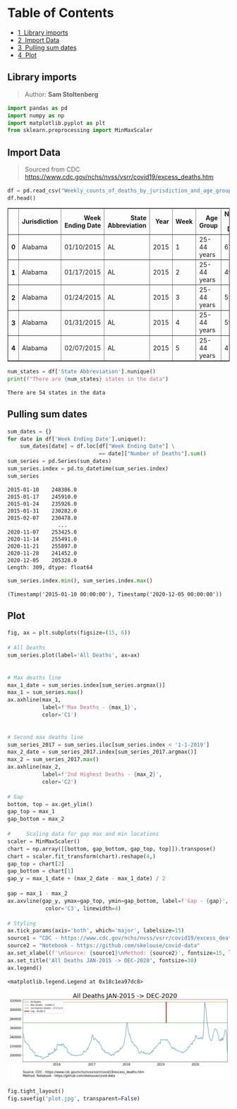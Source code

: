 <h1>Table of Contents<span class="tocSkip"></span></h1>
<div class="toc"><ul class="toc-item"><li><span><a href="#Library-imports" data-toc-modified-id="Library-imports-1"><span class="toc-item-num">1&nbsp;&nbsp;</span>Library imports</a></span></li><li><span><a href="#Import-Data" data-toc-modified-id="Import-Data-2"><span class="toc-item-num">2&nbsp;&nbsp;</span>Import Data</a></span></li><li><span><a href="#Pulling-sum-dates" data-toc-modified-id="Pulling-sum-dates-3"><span class="toc-item-num">3&nbsp;&nbsp;</span>Pulling sum dates</a></span></li><li><span><a href="#Plot" data-toc-modified-id="Plot-4"><span class="toc-item-num">4&nbsp;&nbsp;</span>Plot</a></span></li></ul></div>

## Library imports
> Author: **Sam Stoltenberg**


```python
import pandas as pd
import numpy as np
import matplotlib.pyplot as plt
from sklearn.preprocessing import MinMaxScaler
```

## Import Data
> Sourced from CDC
> https://www.cdc.gov/nchs/nvss/vsrr/covid19/excess_deaths.htm


```python
df = pd.read_csv("Weekly_counts_of_deaths_by_jurisdiction_and_age_group.csv")
df.head()
```




<div>
<style scoped>
    .dataframe tbody tr th:only-of-type {
        vertical-align: middle;
    }

    .dataframe tbody tr th {
        vertical-align: top;
    }

    .dataframe thead th {
        text-align: right;
    }
</style>
<table border="1" class="dataframe">
  <thead>
    <tr style="text-align: right;">
      <th></th>
      <th>Jurisdiction</th>
      <th>Week Ending Date</th>
      <th>State Abbreviation</th>
      <th>Year</th>
      <th>Week</th>
      <th>Age Group</th>
      <th>Number of Deaths</th>
      <th>Time Period</th>
      <th>Type</th>
      <th>Suppress</th>
      <th>Note</th>
    </tr>
  </thead>
  <tbody>
    <tr>
      <th>0</th>
      <td>Alabama</td>
      <td>01/10/2015</td>
      <td>AL</td>
      <td>2015</td>
      <td>1</td>
      <td>25-44 years</td>
      <td>67.0</td>
      <td>2015-2019</td>
      <td>Predicted (weighted)</td>
      <td>NaN</td>
      <td>NaN</td>
    </tr>
    <tr>
      <th>1</th>
      <td>Alabama</td>
      <td>01/17/2015</td>
      <td>AL</td>
      <td>2015</td>
      <td>2</td>
      <td>25-44 years</td>
      <td>49.0</td>
      <td>2015-2019</td>
      <td>Predicted (weighted)</td>
      <td>NaN</td>
      <td>NaN</td>
    </tr>
    <tr>
      <th>2</th>
      <td>Alabama</td>
      <td>01/24/2015</td>
      <td>AL</td>
      <td>2015</td>
      <td>3</td>
      <td>25-44 years</td>
      <td>55.0</td>
      <td>2015-2019</td>
      <td>Predicted (weighted)</td>
      <td>NaN</td>
      <td>NaN</td>
    </tr>
    <tr>
      <th>3</th>
      <td>Alabama</td>
      <td>01/31/2015</td>
      <td>AL</td>
      <td>2015</td>
      <td>4</td>
      <td>25-44 years</td>
      <td>59.0</td>
      <td>2015-2019</td>
      <td>Predicted (weighted)</td>
      <td>NaN</td>
      <td>NaN</td>
    </tr>
    <tr>
      <th>4</th>
      <td>Alabama</td>
      <td>02/07/2015</td>
      <td>AL</td>
      <td>2015</td>
      <td>5</td>
      <td>25-44 years</td>
      <td>47.0</td>
      <td>2015-2019</td>
      <td>Predicted (weighted)</td>
      <td>NaN</td>
      <td>NaN</td>
    </tr>
  </tbody>
</table>
</div>




```python
num_states = df['State Abbreviation'].nunique()
print(f"There are {num_states} states in the data")
```

    There are 54 states in the data
    

## Pulling sum dates


```python
sum_dates = {}
for date in df['Week Ending Date'].unique():
    sum_dates[date] = df.loc[df["Week Ending Date"] \
                             == date]["Number of Deaths"].sum()
sum_series = pd.Series(sum_dates)
sum_series.index = pd.to_datetime(sum_series.index)
sum_series
```




    2015-01-10    248386.0
    2015-01-17    245910.0
    2015-01-24    235926.0
    2015-01-31    230282.0
    2015-02-07    230478.0
                    ...   
    2020-11-07    253425.0
    2020-11-14    255491.0
    2020-11-21    255897.0
    2020-11-28    241452.0
    2020-12-05    205328.0
    Length: 309, dtype: float64




```python
sum_series.index.min(), sum_series.index.max()
```




    (Timestamp('2015-01-10 00:00:00'), Timestamp('2020-12-05 00:00:00'))



## Plot


```python
fig, ax = plt.subplots(figsize=(15, 6))

# All Deaths
sum_series.plot(label='All Deaths', ax=ax)


# Max deaths line
max_1_date = sum_series.index[sum_series.argmax()]
max_1 = sum_series.max()
ax.axhline(max_1,
           label=f'Max Deaths - {max_1}',
           color='C1')


# Second max deaths line
sum_series_2017 = sum_series.iloc[sum_series.index < '1-1-2019']
max_2_date = sum_series_2017.index[sum_series_2017.argmax()]
max_2 = sum_series_2017.max()
ax.axhline(max_2,
           label=f'2nd Highest Deaths - {max_2}',
           color='C2')

# Gap
bottom, top = ax.get_ylim()
gap_top = max_1
gap_bottom = max_2

#     Scaling data for gap max and min locations
scaler = MinMaxScaler()
chart = np.array([[bottom, gap_bottom, gap_top, top]]).transpose()
chart = scaler.fit_transform(chart).reshape(4,)
gap_top = chart[2]
gap_bottom = chart[1]
gap_y = max_1_date + (max_2_date - max_1_date) / 2

gap = max_1 - max_2
ax.axvline(gap_y, ymax=gap_top, ymin=gap_bottom, label=f'Gap - {gap}',
            color='C3', linewidth=4)

# Styling
ax.tick_params(axis='both', which='major', labelsize=15)
source1 = "CDC - https://www.cdc.gov/nchs/nvss/vsrr/covid19/excess_deaths.htm"
source2 = "Notebook - https://github.com/skelouse/covid-data"
ax.set_xlabel(f'\nSource: {source1}\nMethod: {source2}', fontsize=15, loc='left')
ax.set_title('All Deaths JAN-2015 -> DEC-2020', fontsize=30)
ax.legend()
```




    <matplotlib.legend.Legend at 0x18c1ea97dc8>




![jpg](plot.jpg)



```python
fig.tight_layout()
fig.savefig('plot.jpg', transparent=False)
```
